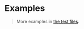 # Examples

> More examples in [the test files](https://github.com/make-github-pseudonymous-again/js-nlp/tree/main/test/src).
